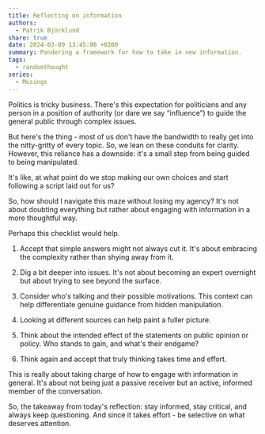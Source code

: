 ```yaml
---
title: Reflecting on information
authors:
  - Patrik Björklund
share: true
date: 2024-03-09 13:45:00 +0200
summary: Pondering a framework for how to take in new information.
tags:
  - randomthought
series:
  - Musings
---
```


Politics is tricky business. There's this expectation for politicians and any person in a position of authority (or dare we say “influence”) to guide the general public through complex issues. 

But here's the thing - most of us don't have the bandwidth to really get into the nitty-gritty of every topic. So, we lean on these conduits for clarity. However, this reliance has a downside: it's a small step from being guided to being manipulated. 

It's like, at what point do we stop making our own choices and start following a script laid out for us?

So, how should I navigate this maze without losing my agency? It's not about doubting everything but rather about engaging with information in a more thoughtful way. 

Perhaps this checklist would help.

1. Accept that simple answers might not always cut it. It's about embracing the complexity rather than shying away from it.
   
2. Dig a bit deeper into issues. It's not about becoming an expert overnight but about trying to see beyond the surface.
   
3. Consider who's talking and their possible motivations. This context can help differentiate genuine guidance from hidden manipulation.
   
4. Looking at different sources can help paint a fuller picture.
   
5. Think about the intended effect of the statements on public opinion or policy. Who stands to gain, and what's their endgame?

7. Think again and accept that truly thinking takes time and effort.

This is really about taking charge of how to engage with information in general. It's about not being just a passive receiver but an active, informed member of the conversation.

So, the takeaway from today's reflection: stay informed, stay critical, and always keep questioning. And since it takes effort - be selective on what deserves attention.
